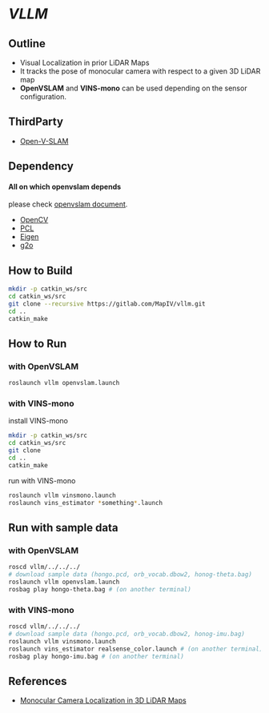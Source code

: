 # *VLLM*
## Outline
* Visual Localization in prior LiDAR Maps
* It tracks the pose of monocular camera with respect to a given 3D LiDAR map
* **OpenVSLAM** and **VINS-mono**  can be used depending on the sensor configuration.

## ThirdParty
* [Open-V-SLAM](https://github.com/xdspacelab/openvslam)

## Dependency
#### All on which openvslam depends
please check [openvslam document](https://openvslam.readthedocs.io/en/master/installation.html#dependencies).
 
* [OpenCV](https://opencv.org/)
* [PCL](https://pointclouds.org/)
* [Eigen](http://eigen.tuxfamily.org/index.php?title=Main_Page)
* [g2o](https://github.com/RainerKuemmerle/g2o)

## How to Build
```bash
mkdir -p catkin_ws/src
cd catkin_ws/src
git clone --recursive https://gitlab.com/MapIV/vllm.git
cd ..
catkin_make
```

## How to Run
### with OpenVSLAM
```bash
roslaunch vllm openvslam.launch
```
### with VINS-mono
install VINS-mono
```bash
mkdir -p catkin_ws/src
cd catkin_ws/src
git clone 
cd ..
catkin_make
```

run with VINS-mono
```bash
roslaunch vllm vinsmono.launch
roslaunch vins_estimator *something*.launch
```

## Run with sample data
### with OpenVSLAM
```bash
roscd vllm/../../../
# download sample data (hongo.pcd, orb_vocab.dbow2, honog-theta.bag)
roslaunch vllm openvslam.launch
rosbag play hongo-theta.bag # (on another terminal)
```

### with VINS-mono
```bash
roscd vllm/../../../
# download sample data (hongo.pcd, orb_vocab.dbow2, honog-imu.bag)
roslaunch vllm vinsmono.launch
roslaunch vins_estimator realsense_color.launch # (on another terminal)
rosbag play hongo-imu.bag # (on another terminal)
```


## References
* [Monocular Camera Localization in 3D LiDAR Maps](http://www.lifelong-navigation.eu/files/caselitz16iros.pdf)